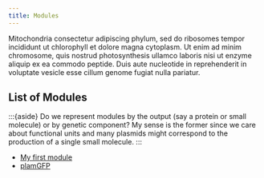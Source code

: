 ```yaml
---
title: Modules
---
```


Mitochondria consectetur adipiscing phylum, sed do ribosomes tempor incididunt ut chlorophyll et dolore magna cytoplasm. Ut enim ad minim chromosome, quis nostrud photosynthesis ullamco laboris nisi ut enzyme aliquip ex ea commodo peptide. Duis aute nucleotide in reprehenderit in voluptate vesicle esse cillum genome fugiat nulla pariatur.

## List of Modules

:::{aside}
Do we represent modules by the output (say a protein or small molecule) or by genetic component? My sense is the former since we care about functional units and many plasmids might correspond to the production of a single small molecule.
::: 

- [My first module](./mod-list/module-template/specification.md)
- [plamGFP](./mod-list/mod-plamGFP/specification.md)